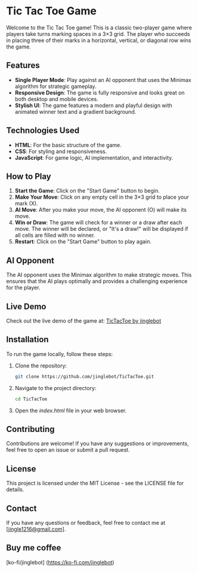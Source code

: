 # Tic Tac Toe Game

Welcome to the Tic Tac Toe game! This is a classic two-player game where players take turns marking spaces in a 3×3 grid. The player who succeeds in placing three of their marks in a horizontal, vertical, or diagonal row wins the game.

## Features

- **Single Player Mode**: Play against an AI opponent that uses the Minimax algorithm for strategic gameplay.
- **Responsive Design**: The game is fully responsive and looks great on both desktop and mobile devices.
- **Stylish UI**: The game features a modern and playful design with animated winner text and a gradient background.

## Technologies Used

- **HTML**: For the basic structure of the game.
- **CSS**: For styling and responsiveness.
- **JavaScript**: For game logic, AI implementation, and interactivity.

## How to Play

1. **Start the Game**: Click on the "Start Game" button to begin.
2. **Make Your Move**: Click on any empty cell in the 3×3 grid to place your mark (X).
3. **AI Move**: After you make your move, the AI opponent (O) will make its move.
4. **Win or Draw**: The game will check for a winner or a draw after each move. The winner will be declared, or "It's a draw!" will be displayed if all cells are filled with no winner.
5. **Restart**: Click on the "Start Game" button to play again.

## AI Opponent

The AI opponent uses the Minimax algorithm to make strategic moves. This ensures that the AI plays optimally and provides a challenging experience for the player.

## Live Demo

Check out the live demo of the game at: [TicTacToe by jinglebot](https://jinglebot.github.io/TicTacToe/) 

## Installation

To run the game locally, follow these steps:

1. Clone the repository:
   ```sh
   git clone https://github.com/jinglebot/TicTacToe.git

2. Navigate to the project directory:
   ```sh
   cd TicTacToe
3. Open the _index.html_ file in your web browser.

## Contributing

Contributions are welcome! If you have any suggestions or improvements, feel free to open an issue or submit a pull request.

## License
This project is licensed under the MIT License - see the LICENSE file for details.

## Contact
If you have any questions or feedback, feel free to contact me at [jingle1216@gmail.com].

## Buy me coffee
[ko-fi/jinglebot] (https://ko-fi.com/jinglebot)
